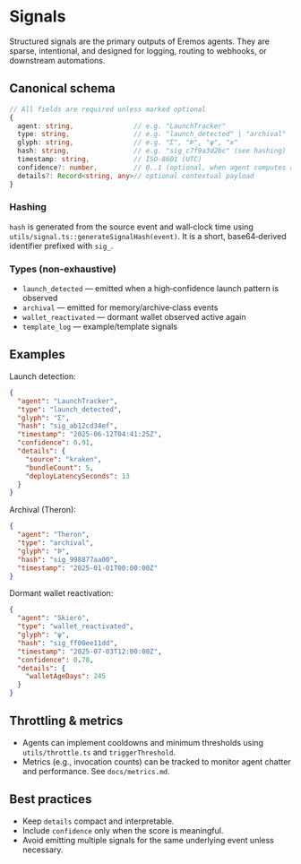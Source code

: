 # Signals

Structured signals are the primary outputs of Eremos agents. They are sparse, intentional, and designed for logging, routing to webhooks, or downstream automations.

## Canonical schema

```ts
// All fields are required unless marked optional
{
  agent: string,               // e.g. "LaunchTracker"
  type: string,                // e.g. "launch_detected" | "archival" | "wallet_reactivated" | "template_log"
  glyph: string,               // e.g. "Σ", "Ϸ", "ψ", "x"
  hash: string,                // e.g. "sig_c7f9a3d2bc" (see hashing)
  timestamp: string,           // ISO-8601 (UTC)
  confidence?: number,         // 0..1 (optional, when agent computes a score)
  details?: Record<string, any>// optional contextual payload
}
```

### Hashing
`hash` is generated from the source event and wall‑clock time using `utils/signal.ts::generateSignalHash(event)`. It is a short, base64‑derived identifier prefixed with `sig_`.

### Types (non‑exhaustive)
- `launch_detected` — emitted when a high‑confidence launch pattern is observed
- `archival` — emitted for memory/archive‑class events
- `wallet_reactivated` — dormant wallet observed active again
- `template_log` — example/template signals

## Examples

Launch detection:
```json
{
  "agent": "LaunchTracker",
  "type": "launch_detected",
  "glyph": "Σ",
  "hash": "sig_ab12cd34ef",
  "timestamp": "2025-06-12T04:41:25Z",
  "confidence": 0.91,
  "details": {
    "source": "kraken",
    "bundleCount": 5,
    "deployLatencySeconds": 13
  }
}
```

Archival (Theron):
```json
{
  "agent": "Theron",
  "type": "archival",
  "glyph": "Ϸ",
  "hash": "sig_998877aa00",
  "timestamp": "2025-01-01T00:00:00Z"
}
```

Dormant wallet reactivation:
```json
{
  "agent": "Skieró",
  "type": "wallet_reactivated",
  "glyph": "ψ",
  "hash": "sig_ff00ee11dd",
  "timestamp": "2025-07-03T12:00:00Z",
  "confidence": 0.78,
  "details": {
    "walletAgeDays": 245
  }
}
```

## Throttling & metrics

- Agents can implement cooldowns and minimum thresholds using `utils/throttle.ts` and `triggerThreshold`.
- Metrics (e.g., invocation counts) can be tracked to monitor agent chatter and performance. See `docs/metrics.md`.

## Best practices
- Keep `details` compact and interpretable.
- Include `confidence` only when the score is meaningful.
- Avoid emitting multiple signals for the same underlying event unless necessary.
